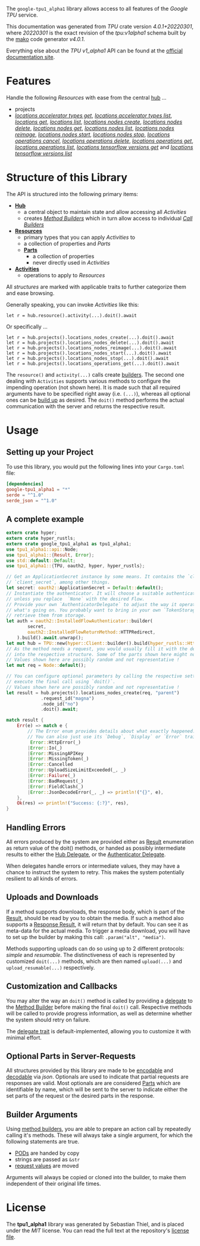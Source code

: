 <!---
DO NOT EDIT !
This file was generated automatically from 'src/generator/templates/api/README.md.mako'
DO NOT EDIT !
-->
The `google-tpu1_alpha1` library allows access to all features of the *Google TPU* service.

This documentation was generated from *TPU* crate version *4.0.1+20220301*, where *20220301* is the exact revision of the *tpu:v1alpha1* schema built by the [mako](http://www.makotemplates.org/) code generator *v4.0.1*.

Everything else about the *TPU* *v1_alpha1* API can be found at the
[official documentation site](https://cloud.google.com/tpu/).
# Features

Handle the following *Resources* with ease from the central [hub](https://docs.rs/google-tpu1_alpha1/4.0.1+20220301/google_tpu1_alpha1/TPU) ... 

* projects
 * [*locations accelerator types get*](https://docs.rs/google-tpu1_alpha1/4.0.1+20220301/google_tpu1_alpha1/api::ProjectLocationAcceleratorTypeGetCall), [*locations accelerator types list*](https://docs.rs/google-tpu1_alpha1/4.0.1+20220301/google_tpu1_alpha1/api::ProjectLocationAcceleratorTypeListCall), [*locations get*](https://docs.rs/google-tpu1_alpha1/4.0.1+20220301/google_tpu1_alpha1/api::ProjectLocationGetCall), [*locations list*](https://docs.rs/google-tpu1_alpha1/4.0.1+20220301/google_tpu1_alpha1/api::ProjectLocationListCall), [*locations nodes create*](https://docs.rs/google-tpu1_alpha1/4.0.1+20220301/google_tpu1_alpha1/api::ProjectLocationNodeCreateCall), [*locations nodes delete*](https://docs.rs/google-tpu1_alpha1/4.0.1+20220301/google_tpu1_alpha1/api::ProjectLocationNodeDeleteCall), [*locations nodes get*](https://docs.rs/google-tpu1_alpha1/4.0.1+20220301/google_tpu1_alpha1/api::ProjectLocationNodeGetCall), [*locations nodes list*](https://docs.rs/google-tpu1_alpha1/4.0.1+20220301/google_tpu1_alpha1/api::ProjectLocationNodeListCall), [*locations nodes reimage*](https://docs.rs/google-tpu1_alpha1/4.0.1+20220301/google_tpu1_alpha1/api::ProjectLocationNodeReimageCall), [*locations nodes start*](https://docs.rs/google-tpu1_alpha1/4.0.1+20220301/google_tpu1_alpha1/api::ProjectLocationNodeStartCall), [*locations nodes stop*](https://docs.rs/google-tpu1_alpha1/4.0.1+20220301/google_tpu1_alpha1/api::ProjectLocationNodeStopCall), [*locations operations cancel*](https://docs.rs/google-tpu1_alpha1/4.0.1+20220301/google_tpu1_alpha1/api::ProjectLocationOperationCancelCall), [*locations operations delete*](https://docs.rs/google-tpu1_alpha1/4.0.1+20220301/google_tpu1_alpha1/api::ProjectLocationOperationDeleteCall), [*locations operations get*](https://docs.rs/google-tpu1_alpha1/4.0.1+20220301/google_tpu1_alpha1/api::ProjectLocationOperationGetCall), [*locations operations list*](https://docs.rs/google-tpu1_alpha1/4.0.1+20220301/google_tpu1_alpha1/api::ProjectLocationOperationListCall), [*locations tensorflow versions get*](https://docs.rs/google-tpu1_alpha1/4.0.1+20220301/google_tpu1_alpha1/api::ProjectLocationTensorflowVersionGetCall) and [*locations tensorflow versions list*](https://docs.rs/google-tpu1_alpha1/4.0.1+20220301/google_tpu1_alpha1/api::ProjectLocationTensorflowVersionListCall)




# Structure of this Library

The API is structured into the following primary items:

* **[Hub](https://docs.rs/google-tpu1_alpha1/4.0.1+20220301/google_tpu1_alpha1/TPU)**
    * a central object to maintain state and allow accessing all *Activities*
    * creates [*Method Builders*](https://docs.rs/google-tpu1_alpha1/4.0.1+20220301/google_tpu1_alpha1/client::MethodsBuilder) which in turn
      allow access to individual [*Call Builders*](https://docs.rs/google-tpu1_alpha1/4.0.1+20220301/google_tpu1_alpha1/client::CallBuilder)
* **[Resources](https://docs.rs/google-tpu1_alpha1/4.0.1+20220301/google_tpu1_alpha1/client::Resource)**
    * primary types that you can apply *Activities* to
    * a collection of properties and *Parts*
    * **[Parts](https://docs.rs/google-tpu1_alpha1/4.0.1+20220301/google_tpu1_alpha1/client::Part)**
        * a collection of properties
        * never directly used in *Activities*
* **[Activities](https://docs.rs/google-tpu1_alpha1/4.0.1+20220301/google_tpu1_alpha1/client::CallBuilder)**
    * operations to apply to *Resources*

All *structures* are marked with applicable traits to further categorize them and ease browsing.

Generally speaking, you can invoke *Activities* like this:

```Rust,ignore
let r = hub.resource().activity(...).doit().await
```

Or specifically ...

```ignore
let r = hub.projects().locations_nodes_create(...).doit().await
let r = hub.projects().locations_nodes_delete(...).doit().await
let r = hub.projects().locations_nodes_reimage(...).doit().await
let r = hub.projects().locations_nodes_start(...).doit().await
let r = hub.projects().locations_nodes_stop(...).doit().await
let r = hub.projects().locations_operations_get(...).doit().await
```

The `resource()` and `activity(...)` calls create [builders][builder-pattern]. The second one dealing with `Activities` 
supports various methods to configure the impending operation (not shown here). It is made such that all required arguments have to be 
specified right away (i.e. `(...)`), whereas all optional ones can be [build up][builder-pattern] as desired.
The `doit()` method performs the actual communication with the server and returns the respective result.

# Usage

## Setting up your Project

To use this library, you would put the following lines into your `Cargo.toml` file:

```toml
[dependencies]
google-tpu1_alpha1 = "*"
serde = "^1.0"
serde_json = "^1.0"
```

## A complete example

```Rust
extern crate hyper;
extern crate hyper_rustls;
extern crate google_tpu1_alpha1 as tpu1_alpha1;
use tpu1_alpha1::api::Node;
use tpu1_alpha1::{Result, Error};
use std::default::Default;
use tpu1_alpha1::{TPU, oauth2, hyper, hyper_rustls};

// Get an ApplicationSecret instance by some means. It contains the `client_id` and 
// `client_secret`, among other things.
let secret: oauth2::ApplicationSecret = Default::default();
// Instantiate the authenticator. It will choose a suitable authentication flow for you, 
// unless you replace  `None` with the desired Flow.
// Provide your own `AuthenticatorDelegate` to adjust the way it operates and get feedback about 
// what's going on. You probably want to bring in your own `TokenStorage` to persist tokens and
// retrieve them from storage.
let auth = oauth2::InstalledFlowAuthenticator::builder(
        secret,
        oauth2::InstalledFlowReturnMethod::HTTPRedirect,
    ).build().await.unwrap();
let mut hub = TPU::new(hyper::Client::builder().build(hyper_rustls::HttpsConnectorBuilder::new().with_native_roots().https_or_http().enable_http1().enable_http2().build()), auth);
// As the method needs a request, you would usually fill it with the desired information
// into the respective structure. Some of the parts shown here might not be applicable !
// Values shown here are possibly random and not representative !
let mut req = Node::default();

// You can configure optional parameters by calling the respective setters at will, and
// execute the final call using `doit()`.
// Values shown here are possibly random and not representative !
let result = hub.projects().locations_nodes_create(req, "parent")
             .request_id("magna")
             .node_id("no")
             .doit().await;

match result {
    Err(e) => match e {
        // The Error enum provides details about what exactly happened.
        // You can also just use its `Debug`, `Display` or `Error` traits
         Error::HttpError(_)
        |Error::Io(_)
        |Error::MissingAPIKey
        |Error::MissingToken(_)
        |Error::Cancelled
        |Error::UploadSizeLimitExceeded(_, _)
        |Error::Failure(_)
        |Error::BadRequest(_)
        |Error::FieldClash(_)
        |Error::JsonDecodeError(_, _) => println!("{}", e),
    },
    Ok(res) => println!("Success: {:?}", res),
}

```
## Handling Errors

All errors produced by the system are provided either as [Result](https://docs.rs/google-tpu1_alpha1/4.0.1+20220301/google_tpu1_alpha1/client::Result) enumeration as return value of
the doit() methods, or handed as possibly intermediate results to either the 
[Hub Delegate](https://docs.rs/google-tpu1_alpha1/4.0.1+20220301/google_tpu1_alpha1/client::Delegate), or the [Authenticator Delegate](https://docs.rs/yup-oauth2/*/yup_oauth2/trait.AuthenticatorDelegate.html).

When delegates handle errors or intermediate values, they may have a chance to instruct the system to retry. This 
makes the system potentially resilient to all kinds of errors.

## Uploads and Downloads
If a method supports downloads, the response body, which is part of the [Result](https://docs.rs/google-tpu1_alpha1/4.0.1+20220301/google_tpu1_alpha1/client::Result), should be
read by you to obtain the media.
If such a method also supports a [Response Result](https://docs.rs/google-tpu1_alpha1/4.0.1+20220301/google_tpu1_alpha1/client::ResponseResult), it will return that by default.
You can see it as meta-data for the actual media. To trigger a media download, you will have to set up the builder by making
this call: `.param("alt", "media")`.

Methods supporting uploads can do so using up to 2 different protocols: 
*simple* and *resumable*. The distinctiveness of each is represented by customized 
`doit(...)` methods, which are then named `upload(...)` and `upload_resumable(...)` respectively.

## Customization and Callbacks

You may alter the way an `doit()` method is called by providing a [delegate](https://docs.rs/google-tpu1_alpha1/4.0.1+20220301/google_tpu1_alpha1/client::Delegate) to the 
[Method Builder](https://docs.rs/google-tpu1_alpha1/4.0.1+20220301/google_tpu1_alpha1/client::CallBuilder) before making the final `doit()` call. 
Respective methods will be called to provide progress information, as well as determine whether the system should 
retry on failure.

The [delegate trait](https://docs.rs/google-tpu1_alpha1/4.0.1+20220301/google_tpu1_alpha1/client::Delegate) is default-implemented, allowing you to customize it with minimal effort.

## Optional Parts in Server-Requests

All structures provided by this library are made to be [encodable](https://docs.rs/google-tpu1_alpha1/4.0.1+20220301/google_tpu1_alpha1/client::RequestValue) and 
[decodable](https://docs.rs/google-tpu1_alpha1/4.0.1+20220301/google_tpu1_alpha1/client::ResponseResult) via *json*. Optionals are used to indicate that partial requests are responses 
are valid.
Most optionals are are considered [Parts](https://docs.rs/google-tpu1_alpha1/4.0.1+20220301/google_tpu1_alpha1/client::Part) which are identifiable by name, which will be sent to 
the server to indicate either the set parts of the request or the desired parts in the response.

## Builder Arguments

Using [method builders](https://docs.rs/google-tpu1_alpha1/4.0.1+20220301/google_tpu1_alpha1/client::CallBuilder), you are able to prepare an action call by repeatedly calling it's methods.
These will always take a single argument, for which the following statements are true.

* [PODs][wiki-pod] are handed by copy
* strings are passed as `&str`
* [request values](https://docs.rs/google-tpu1_alpha1/4.0.1+20220301/google_tpu1_alpha1/client::RequestValue) are moved

Arguments will always be copied or cloned into the builder, to make them independent of their original life times.

[wiki-pod]: http://en.wikipedia.org/wiki/Plain_old_data_structure
[builder-pattern]: http://en.wikipedia.org/wiki/Builder_pattern
[google-go-api]: https://github.com/google/google-api-go-client

# License
The **tpu1_alpha1** library was generated by Sebastian Thiel, and is placed 
under the *MIT* license.
You can read the full text at the repository's [license file][repo-license].

[repo-license]: https://github.com/Byron/google-apis-rsblob/main/LICENSE.md

